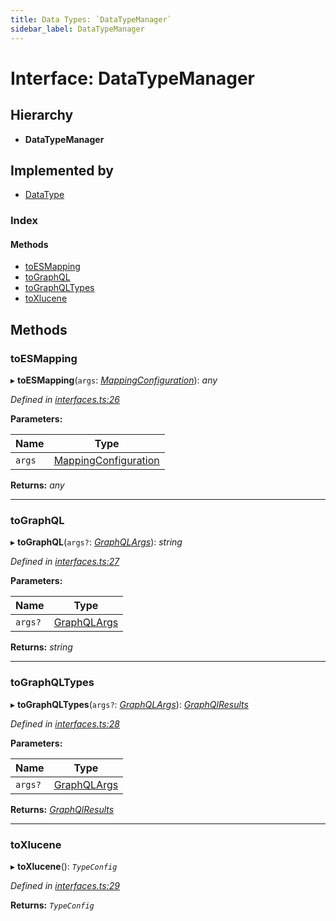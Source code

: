 ```yaml
---
title: Data Types: `DataTypeManager`
sidebar_label: DataTypeManager
---
```


# Interface: DataTypeManager

## Hierarchy

* **DataTypeManager**

## Implemented by

* [DataType](../classes/datatype.md)

### Index

#### Methods

* [toESMapping](datatypemanager.md#toesmapping)
* [toGraphQL](datatypemanager.md#tographql)
* [toGraphQLTypes](datatypemanager.md#tographqltypes)
* [toXlucene](datatypemanager.md#toxlucene)

## Methods

###  toESMapping

▸ **toESMapping**(`args`: *[MappingConfiguration](mappingconfiguration.md)*): *any*

*Defined in [interfaces.ts:26](https://github.com/terascope/teraslice/blob/d3a803c3/packages/data-types/src/interfaces.ts#L26)*

**Parameters:**

Name | Type |
------ | ------ |
`args` | [MappingConfiguration](mappingconfiguration.md) |

**Returns:** *any*

___

###  toGraphQL

▸ **toGraphQL**(`args?`: *[GraphQLArgs](graphqlargs.md)*): *string*

*Defined in [interfaces.ts:27](https://github.com/terascope/teraslice/blob/d3a803c3/packages/data-types/src/interfaces.ts#L27)*

**Parameters:**

Name | Type |
------ | ------ |
`args?` | [GraphQLArgs](graphqlargs.md) |

**Returns:** *string*

___

###  toGraphQLTypes

▸ **toGraphQLTypes**(`args?`: *[GraphQLArgs](graphqlargs.md)*): *[GraphQlResults](graphqlresults.md)*

*Defined in [interfaces.ts:28](https://github.com/terascope/teraslice/blob/d3a803c3/packages/data-types/src/interfaces.ts#L28)*

**Parameters:**

Name | Type |
------ | ------ |
`args?` | [GraphQLArgs](graphqlargs.md) |

**Returns:** *[GraphQlResults](graphqlresults.md)*

___

###  toXlucene

▸ **toXlucene**(): *`TypeConfig`*

*Defined in [interfaces.ts:29](https://github.com/terascope/teraslice/blob/d3a803c3/packages/data-types/src/interfaces.ts#L29)*

**Returns:** *`TypeConfig`*


